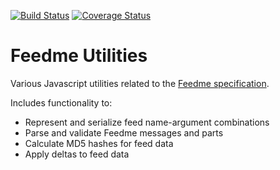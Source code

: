 [![Build Status](https://travis-ci.com/aarong/feedme-util.svg?branch=master)](https://travis-ci.com/aarong/feedme-util)
[![Coverage Status](https://coveralls.io/repos/github/aarong/feedme-util/badge.svg?branch=master)](https://coveralls.io/github/aarong/feedme-util?branch=master)

# Feedme Utilities

Various Javascript utilities related to the
[Feedme specification](https://github.com/aarong/feedme-spec).

Includes functionality to:

- Represent and serialize feed name-argument combinations
- Parse and validate Feedme messages and parts
- Calculate MD5 hashes for feed data
- Apply deltas to feed data
